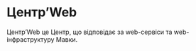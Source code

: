 # ЦентрʼWeb

<subject>ЦентрʼWeb</subject> <keyword>це</keyword> <subject>Центр</subject>, що відповідає за web-сервіси та
web-інфраструктуру <subject>Мавки</subject>.
